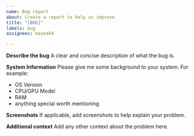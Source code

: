 ```yaml
---
name: Bug report
about: Create a report to help us improve
title: "[BUG]"
labels: bug
assignees: maze404

---
```


**Describe the bug**
A clear and concise description of what the bug is.

**System Information**
Please give me some background to your system.
For example:
- OS Version
- CPU/GPU Model
- RAM
- anything special worth mentioning

**Screenshots**
If applicable, add screenshots to help explain your problem.

**Additional context**
Add any other context about the problem here.
